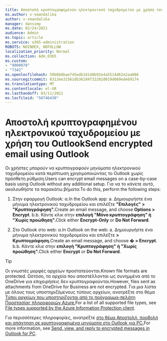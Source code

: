 ```yaml
---
title: Αποστολή κρυπτογραφημένου ηλεκτρονικού ταχυδρομείου με χρήση του Outlook
ms.author: v-smandalika
author: v-smandalika
manager: dansimp
ms.date: 02/24/2021
audience: Admin
ms.topic: article
ms.service: o365-administration
ROBOTS: NOINDEX, NOFOLLOW
localization_priority: Normal
ms.collection: Adm_O365
ms.custom:
- "9000078"
- "7342"
ms.openlocfilehash: 59b6b6bae745edb18148b92e4a5514d62e2aa086
ms.sourcegitcommit: 6312ee31561db36104f32282d019d069ede69174
ms.translationtype: MT
ms.contentlocale: el-GR
ms.lasthandoff: 03/11/2021
ms.locfileid: "50746430"
---
```

# <a name="send-encrypted-email-using-outlook"></a><span data-ttu-id="be9e6-102">Αποστολή κρυπτογραφημένου ηλεκτρονικού ταχυδρομείου με χρήση του Outlook</span><span class="sxs-lookup"><span data-stu-id="be9e6-102">Send encrypted email using Outlook</span></span>

<span data-ttu-id="be9e6-103">Οι χρήστες μπορούν να κρυπτογραφούν μηνύματα ηλεκτρονικού ταχυδρομείου κατά περίπτωση χρησιμοποιώντας το Outlook χωρίς πρόσθετη ρύθμιση.</span><span class="sxs-lookup"><span data-stu-id="be9e6-103">Users can encrypt email messages on a case-by-case basis using Outlook without any additional setup.</span></span> <span data-ttu-id="be9e6-104">Για να το κάνετε αυτό, ακολουθήστε τα παρακάτω βήματα:</span><span class="sxs-lookup"><span data-stu-id="be9e6-104">To do this, perform the following steps:</span></span>

1. <span data-ttu-id="be9e6-105">Στην εφαρμογή Outlook: α.</span><span class="sxs-lookup"><span data-stu-id="be9e6-105">In the Outlook app: a.</span></span> <span data-ttu-id="be9e6-106">Δημιουργήστε ένα μήνυμα ηλεκτρονικού ταχυδρομείου και επιλέξτε **"Επιλογές" > "Κρυπτογράφηση".**</span><span class="sxs-lookup"><span data-stu-id="be9e6-106">Create an email message, and choose **Options > Encrypt**.</span></span> 
    <span data-ttu-id="be9e6-107">b.</span><span class="sxs-lookup"><span data-stu-id="be9e6-107">b.</span></span> <span data-ttu-id="be9e6-108">Κάντε κλικ στην **επιλογή "Μόνο κρυπτογράφηση" ή** **"Χωρίς προώθηση".**</span><span class="sxs-lookup"><span data-stu-id="be9e6-108">Click either **Encrypt-Only** or **Do Not Forward**.</span></span>

2. <span data-ttu-id="be9e6-109">Στο Outlook στο web: α.</span><span class="sxs-lookup"><span data-stu-id="be9e6-109">In Outlook on the web: a.</span></span> <span data-ttu-id="be9e6-110">Δημιουργήστε ένα μήνυμα ηλεκτρονικού ταχυδρομείου και επιλέξτε **> Κρυπτογράφηση.**</span><span class="sxs-lookup"><span data-stu-id="be9e6-110">Create an email message, and choose **� > Encrypt**.</span></span>
    <span data-ttu-id="be9e6-111">b.</span><span class="sxs-lookup"><span data-stu-id="be9e6-111">b.</span></span> <span data-ttu-id="be9e6-112">Κάντε κλικ στην **επιλογή "Κρυπτογράφηση"** **ή "Χωρίς προώθηση".**</span><span class="sxs-lookup"><span data-stu-id="be9e6-112">Click either **Encrypt** or **Do Not Forward**.</span></span>

> [!TIP]
> <span data-ttu-id="be9e6-113">Οι γνωστές μορφές αρχείων προστατεύονται.</span><span class="sxs-lookup"><span data-stu-id="be9e6-113">Known file formats are protected.</span></span> <span data-ttu-id="be9e6-114">Ωστόσο, τα αρχεία που αποστέλλονται ως συνημμένα από το OneDrive για επιχειρήσεις δεν κρυπτογραφούνται.</span><span class="sxs-lookup"><span data-stu-id="be9e6-114">However, files sent as attachments from OneDrive for Business are not encrypted.</span></span> <span data-ttu-id="be9e6-115">Για μια λίστα με όλους τους υποστηριζόμενους τύπους αρχείων, ανατρέξτε στο θέμα [Τύποι αρχείων που υποστηρίζονται από το πρόγραμμα-πελάτη Προστασίας πληροφοριών Azure.](https://docs.microsoft.com/azure/information-protection/rms-client/client-admin-guide-file-types)</span><span class="sxs-lookup"><span data-stu-id="be9e6-115">For a list of all supported file types, see [File types supported by the Azure Information Protection client](https://docs.microsoft.com/azure/information-protection/rms-client/client-admin-guide-file-types).</span></span>

<span data-ttu-id="be9e6-116">Για περισσότερες πληροφορίες, ανατρέξτε [στο θέμα Αποστολή, προβολή και απάντηση σε κρυπτογραφημένα μηνύματα στο Outlook για PC.](https://support.microsoft.com/topic/send-view-and-reply-to-encrypted-messages-in-outlook-for-pc-eaa43495-9bbb-4fca-922a-df90dee51980)</span><span class="sxs-lookup"><span data-stu-id="be9e6-116">For more information, see [Send, view, and reply to encrypted messages in Outlook for PC](https://support.microsoft.com/topic/send-view-and-reply-to-encrypted-messages-in-outlook-for-pc-eaa43495-9bbb-4fca-922a-df90dee51980).</span></span>



